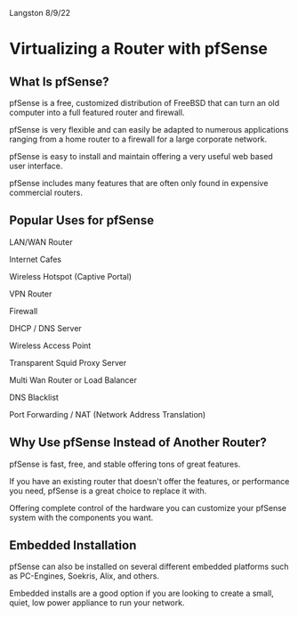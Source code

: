 Langston
8/9/22
# Virtualizing a Router with pfSense
## What Is pfSense?

pfSense is a free, customized distribution of FreeBSD that can turn an old computer into a full featured router and firewall.

pfSense is very flexible and can easily be adapted to numerous applications ranging from a home router to a firewall for a large corporate network. 

pfSense is easy to install and maintain offering a very useful web based user interface. 

pfSense includes many features that are often only found in expensive commercial routers.


## Popular Uses for pfSense

LAN/WAN Router

Internet Cafes


Wireless Hotspot (Captive Portal)

VPN Router

Firewall

DHCP / DNS Server

Wireless Access Point

Transparent Squid Proxy Server

Multi Wan Router or Load Balancer

DNS Blacklist

Port Forwarding / NAT (Network Address Translation)

## Why Use pfSense Instead of Another Router?

pfSense is fast, free, and stable offering tons of great features.

If you have an existing router that doesn't offer the features, or performance you need, pfSense is a great choice to replace it with. 

Offering complete control of the hardware you can customize your pfSense system with the components you want.


## Embedded Installation

pfSense can also be installed on several different embedded platforms such as PC-Engines, Soekris, Alix, and others.

Embedded installs are a good option if you are looking to create a small, quiet, low power appliance to run your network.


